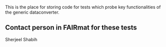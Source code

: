 This is the place for storing code for tests which probe key functionalities of the generic dataconverter.

## Contact person in FAIRmat for these tests
Sherjeel Shabih